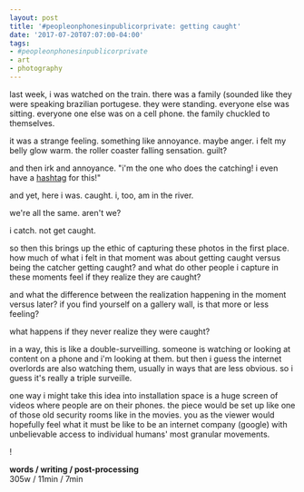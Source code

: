 ```yaml
---
layout: post
title: '#peopleonphonesinpublicorprivate: getting caught'
date: '2017-07-20T07:07:00-04:00'
tags:
- #peopleonphonesinpublicorprivate
- art
- photography
--- 
```


last week, i was watched on the train. there was a family (sounded like they were speaking brazilian portugese. they were standing. everyone else was sitting. everyone one else was on a cell phone. the family chuckled to themselves. 

it was a strange feeling. something like annoyance. maybe anger. i felt my belly glow warm. the roller coaster falling sensation. guilt?

and then irk and annoyance. "i'm the one who does the catching! i even have a [hashtag](https://www.instagram.com/explore/tags/peopleonphonesinpublicorprivate/) for this!"

and yet, here i was. caught. i, too, am in the river. 

 we're all the same. aren't we? 

i catch. not get caught. 

so then this brings up the ethic of capturing these photos in the first place. how much of what i felt in that moment was about getting caught versus being the catcher getting caught? and what do other people i capture in these moments feel if they realize they are caught? 

and what the difference between the realization happening in the moment versus later? if you find yourself on a gallery wall, is that more or less feeling? 

what happens if they never realize they were caught? 

in a way, this is like a double-surveilling. someone is watching or looking at content on a phone and i'm looking at them. but then i guess the internet overlords are also watching them, usually in ways that are less obvious. so i guess it's really a triple surveille. 

one way i might take this idea into installation space is a huge screen of videos where people are on their phones. the piece would be set up like one of those old security rooms like in the movies. you as the viewer would hopefully feel what it must be like to be an internet company (google) with unbelievable access to individual humans' most granular movements. 

!

<!-- hyperlink bank -->

**words / writing / post-processing**  
305w / 11min / 7min